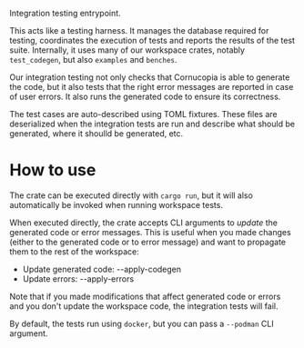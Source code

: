 Integration testing entrypoint.

This acts like a testing harness. It manages the database required for testing, coordinates the execution of tests and reports the results of the test suite. Internally, it uses many of our workspace crates, notably `test_codegen`, but also `examples` and `benches`.

Our integration testing not only checks that Cornucopia is able to generate the code, but it also tests that the right error messages are reported in case of user errors. It also runs the generated code to ensure its correctness.

The test cases are auto-described using TOML fixtures. These files are deserialized when the integration tests are run and describe what should be generated, where it shoulld be generated, etc.

# How to use

The crate can be executed directly with `cargo run`, but it will also automatically be invoked when running workspace tests.

When executed directly, the crate accepts CLI arguments to *update* the generated code or error messages. This is useful when you made changes (either to the generated code or to error message) and want to propagate them to the rest of the workspace:
* Update generated code: --apply-codegen
* Update errors: --apply-errors

Note that if you made modifications that affect generated code or errors and you don't update the workspace code, the integration tests will fail.

By default, the tests run using `docker`, but you can pass a `--podman` CLI argument.